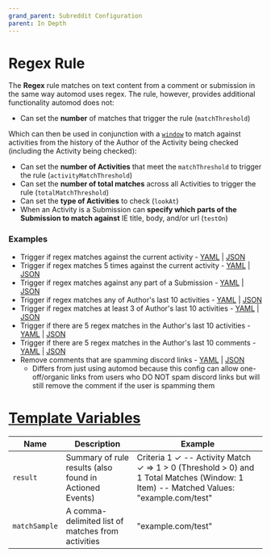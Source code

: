 ```yaml
---
grand_parent: Subreddit Configuration
parent: In Depth
---
```


# Regex Rule

The **Regex** rule matches on text content from a comment or submission in the same way automod uses regex. The rule, however, provides additional functionality automod does not:

* Can set the **number** of matches that trigger the rule (`matchThreshold`)

Which can then be used in conjunction with a [`window`](../../activitiesWindow.md) to match against activities from the history of the Author of the Activity being checked (including the Activity being checked):

* Can set the **number of Activities** that meet the `matchThreshold` to trigger the rule (`activityMatchThreshold`)
* Can set the **number of total matches** across all Activities to trigger the rule (`totalMatchThreshold`)
* Can set the **type of Activities** to check (`lookAt`)
* When an Activity is a Submission can **specify which parts of the Submission to match against** IE title, body, and/or url (`testOn`)

### Examples

* Trigger if regex matches against the current activity - [YAML](matchAnyCurrentActivity.yaml) | [JSON](matchAnyCurrentActivity.json5)
* Trigger if regex matches 5 times against the current activity - [YAML](matchThresholdCurrentActivity.yaml) | [JSON](matchThresholdCurrentActivity.json5)
* Trigger if regex matches against any part of a Submission - [YAML](matchSubmissionParts.yaml) | [JSON](matchSubmissionParts.json5)
* Trigger if regex matches any of Author's last 10 activities - [YAML](matchHistoryActivity.yaml) | [JSON](matchHistoryActivity.json5)
* Trigger if regex matches at least 3 of Author's last 10 activities - [YAML](matchActivityThresholdHistory.json5) | [JSON](matchActivityThresholdHistory.json5)
* Trigger if there are 5 regex matches in the Author's last 10 activities - [YAML](matchTotalHistoryActivity.yaml) | [JSON](matchTotalHistoryActivity.json5) 
* Trigger if there are 5 regex matches in the Author's last 10 comments - [YAML](matchSubsetHistoryActivity.yaml) | [JSON](matchSubsetHistoryActivity.json5)
* Remove comments that are spamming discord links - [YAML](removeDiscordSpam.yaml) | [JSON](removeDiscordSpam.json5)
  * Differs from just using automod because this config can allow one-off/organic links from users who DO NOT spam discord links but will still remove the comment if the user is spamming them

# [Template Variables](../../actionTemplating.md)

|     Name      |                       Description                       |                                                               Example                                                                |
|---------------|---------------------------------------------------------|--------------------------------------------------------------------------------------------------------------------------------------|
| `result`      | Summary of rule results (also found in Actioned Events) | Criteria 1 ✓ -- Activity Match ✓ => 1 > 0 (Threshold > 0) and 1 Total Matches (Window: 1 Item) -- Matched Values: "example.com/test" |
| `matchSample` | A comma-delimited list of matches from activities       | "example.com/test"                                                                                                                   |
